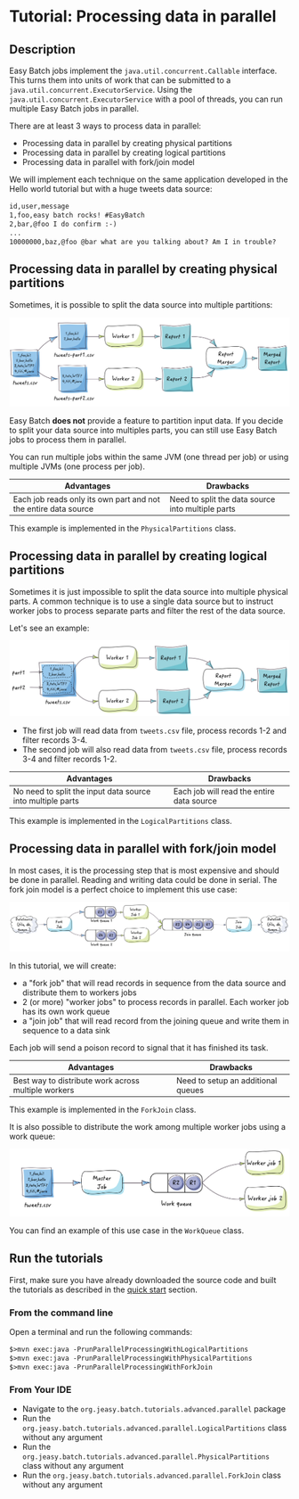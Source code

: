 # Tutorial: Processing data in parallel

## Description

Easy Batch jobs implement the `java.util.concurrent.Callable` interface.
This turns them into units of work that can be submitted to a `java.util.concurrent.ExecutorService`.
Using the `java.util.concurrent.ExecutorService` with a pool of threads, you can run multiple Easy Batch jobs in parallel.

There are at least 3 ways to process data in parallel:

* Processing data in parallel by creating physical partitions
* Processing data in parallel by creating logical partitions
* Processing data in parallel with fork/join model

We will implement each technique on the same application developed in the Hello world tutorial but with a huge tweets data source:

```
id,user,message
1,foo,easy batch rocks! #EasyBatch
2,bar,@foo I do confirm :-)
...
10000000,baz,@foo @bar what are you talking about? Am I in trouble?
```

## Processing data in parallel by creating physical partitions

Sometimes, it is possible to split the data source into multiple partitions:

![physical-partitions](physical-partitions.jpg)

Easy Batch **does not** provide a feature to partition input data.
If you decide to split your data source into multiples parts, you can still use Easy Batch jobs to process them in parallel.

You can run multiple jobs within the same JVM (one thread per job) or using multiple JVMs (one process per job).

| Advantages   | Drawbacks    |
|--------------|--------------|
| Each job reads only its own part and not the entire data source      | Need to split the data source into multiple parts      |

This example is implemented in the `PhysicalPartitions` class.

## Processing data in parallel by creating logical partitions

Sometimes it is just impossible to split the data source into multiple physical parts.
A common technique is to use a single data source but to instruct worker jobs to process separate parts and
 filter the rest of the data source.

Let's see an example:

![logical-partitions](logical-partitions.jpg)

* The first job will read data from `tweets.csv` file, process records 1-2 and filter records 3-4.
* The second job will also read data from `tweets.csv` file, process records 3-4 and filter records 1-2.

| Advantages   | Drawbacks    |
|--------------|--------------|
| No need to split the input data source into multiple parts      | Each job will read the entire data source      |

This example is implemented in the `LogicalPartitions` class.

## Processing data in parallel with fork/join model

In most cases, it is the processing step that is most expensive and should be done in parallel.
Reading and writing data could be done in serial.
The fork join model is a perfect choice to implement this use case:

![fork-join](fork-join.png)

In this tutorial, we will create:

* a "fork job" that will read records in sequence from the data source and distribute them to workers jobs
* 2 (or more) "worker jobs" to process records in parallel. Each worker job has its own work queue
* a "join job" that will read record from the joining queue and write them in sequence to a data sink

Each job will send a poison record to signal that it has finished its task.

| Advantages   | Drawbacks    |
|--------------|--------------|
| Best way to distribute work across multiple workers      | Need to setup an additional queues      |

This example is implemented in the `ForkJoin` class.

It is also possible to distribute the work among multiple worker jobs using a work queue:

![work-queue](work-queue.png)

You can find an example of this use case in the `WorkQueue` class.

## Run the tutorials

First, make sure you have already downloaded the source code and built the tutorials
as described in the [quick start](https://github.com/j-easy/easy-batch/tree/master/easy-batch-tutorials#quick-start) section.

### From the command line

Open a terminal and run the following commands:

```
$>mvn exec:java -PrunParallelProcessingWithLogicalPartitions
$>mvn exec:java -PrunParallelProcessingWithPhysicalPartitions
$>mvn exec:java -PrunParallelProcessingWithForkJoin
```

### From Your IDE

* Navigate to the `org.jeasy.batch.tutorials.advanced.parallel` package
* Run the `org.jeasy.batch.tutorials.advanced.parallel.LogicalPartitions` class without any argument
* Run the `org.jeasy.batch.tutorials.advanced.parallel.PhysicalPartitions` class without any argument
* Run the `org.jeasy.batch.tutorials.advanced.parallel.ForkJoin` class without any argument
